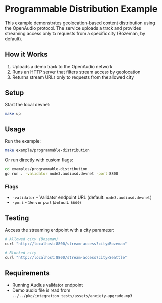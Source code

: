 # Programmable Distribution Example

This example demonstrates geolocation-based content distribution using the OpenAudio protocol. The service uploads a track and provides streaming access only to requests from a specific city (Bozeman, by default).

## How it Works

1. Uploads a demo track to the OpenAudio network
2. Runs an HTTP server that filters stream access by geolocation
3. Returns stream URLs only to requests from the allowed city

## Setup

Start the local devnet:

```bash
make up
```

## Usage

Run the example:

```bash
make example/programmable-distribution
```

Or run directly with custom flags:

```bash
cd examples/programmable-distribution
go run . -validator node3.audiusd.devnet -port 8800
```

### Flags

- `-validator` - Validator endpoint URL (default: `node3.audiusd.devnet`)
- `-port` - Server port (default: `8800`)

## Testing

Access the streaming endpoint with a city parameter:

```bash
# Allowed city (Bozeman)
curl "http://localhost:8800/stream-access?city=Bozeman"

# Blocked city
curl "http://localhost:8800/stream-access?city=Seattle"
```

## Requirements

- Running Audius validator endpoint
- Demo audio file is read from `../../pkg/integration_tests/assets/anxiety-upgrade.mp3`
